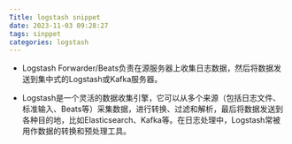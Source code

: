 ```yaml
---
Title: logstash snippet
date: 2023-11-03 09:28:27
tags: sinppet
categories: logstash
---
```


- Logstash Forwarder/Beats负责在源服务器上收集日志数据，然后将数据发送到集中式的Logstash或Kafka服务器。

- Logstash是一个灵活的数据收集引擎，它可以从多个来源（包括日志文件、标准输入、Beats等）采集数据，进行转换、过滤和解析，最后将数据发送到各种目的地，比如Elasticsearch、Kafka等。在日志处理中，Logstash常被用作数据的转换和预处理工具。

